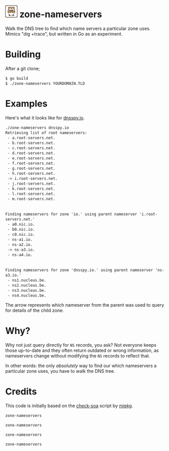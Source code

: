 # [![baby-gopher](https://raw.githubusercontent.com/drnic/babygopher-site/gh-pages/images/babygopher-logo-small.png)](http://www.babygopher.org) zone-nameservers

Walk the DNS tree to find which name servers a particular zone uses. Mimics "dig +trace", but written in Go as an experiment.

# Building

After a git clone;

```
$ go build
$ ./zone-nameservers YOURDOMAIN.TLD
```

# Examples

Here's what it looks like for [dnsspy.io](https://dnsspy.io).

```
./zone-nameservers dnsspy.io
Retrieving list of root nameservers:
 - a.root-servers.net.
 - b.root-servers.net.
 - c.root-servers.net.
 - d.root-servers.net.
 - e.root-servers.net.
 - f.root-servers.net.
 - g.root-servers.net.
 - h.root-servers.net.
 -> i.root-servers.net.
 - j.root-servers.net.
 - k.root-servers.net.
 - l.root-servers.net.
 - m.root-servers.net.


Finding nameservers for zone 'io.' using parent nameserver 'i.root-servers.net.'
 - a0.nic.io.
 - b0.nic.io.
 - c0.nic.io.
 - ns-a1.io.
 - ns-a2.io.
 -> ns-a3.io.
 - ns-a4.io.


Finding nameservers for zone 'dnsspy.io.' using parent nameserver 'ns-a3.io.'
 - ns1.nucleus.be.
 - ns2.nucleus.be.
 - ns3.nucleus.be.
 - ns4.nucleus.be.
 ```

The arrow represents which nameserver from the parent was used to query for details of the child zone.

# Why?

Why not just query directly for `NS` records, you ask? Not everyone keeps those up-to-date and they often return outdated or wrong information, as nameservers change without modifying the `NS` records to reflect that.

In other words: the only _absolutely_ way to find our which nameservers a particular zone uses, you have to walk the DNS tree.

# Credits

This code is initially based on the [check-soa](https://github.com/miekg/exdns/tree/master/check-soa) script by [miekg](https://github.com/miekg).

```
zone-nameservers

```
```
zone-nameservers

```
```
zone-nameservers

```
```
zone-nameservers

```